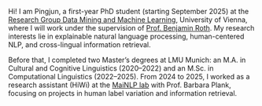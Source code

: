 Hi!
I am Pingjun, a first-year PhD student (starting September 2025) at the [Research Group Data Mining and Machine Learning](https://dm.cs.univie.ac.at/), University of Vienna, where I will work under the supervision of [Prof. Benjamin Roth](https://www.benjaminroth.net/). My research interests lie in explainable natural language processing, human-centered NLP, and cross-lingual information retrieval.

Before that, I completed two Master’s degrees at LMU Munich: an M.A. in Cultural and Cognitive Linguistics (2020–2022) and an M.Sc. in Computational Linguistics (2022–2025). From 2024 to 2025, I worked as a research assistant (HiWi) at the [MaiNLP lab](https://mainlp.github.io/) with Prof. Barbara Plank, focusing on projects in human label variation and information retrieval.